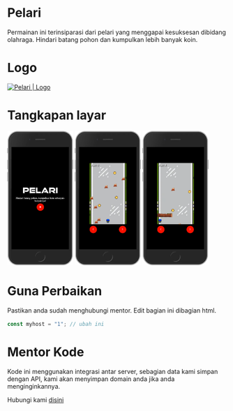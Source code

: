 # Pelari
Permainan ini terinsiparasi dari pelari yang menggapai kesuksesan dibidang olahraga. Hindari batang pohon dan kumpulkan lebih banyak koin.

# Logo
[<img title="Pelari | Logo" alt="Pelari | Logo" width="128px" src="https://kodekomen.web.app/assets/game/pelari/favicon.ico">](https://kodekomen.web.app/assets/game/pelari/favicon.ico)

# Tangkapan layar
[<img title="Pelari | SS" alt="Pelari | SS" width="30%" src="https://raw.githubusercontent.com/iddevlop/pelari/refs/heads/main/ss/ss_001.png">](https://raw.githubusercontent.com/iddevlop/pelari/refs/heads/main/ss/ss_001.png) 
[<img title="Pelari | SS" alt="Pelari | SS" width="30%" src="https://raw.githubusercontent.com/iddevlop/pelari/refs/heads/main/ss/ss_002.png">](https://raw.githubusercontent.com/iddevlop/pelari/refs/heads/main/ss/ss_002.png) 
[<img title="Pelari | SS" alt="Pelari | SS" width="30%" src="https://raw.githubusercontent.com/iddevlop/pelari/refs/heads/main/ss/ss_003.png">](https://raw.githubusercontent.com/iddevlop/pelari/refs/heads/main/ss/ss_003.png)

# Guna Perbaikan
Pastikan anda sudah menghubungi mentor. Edit bagian ini dibagian html.
``` js
const myhost = "1"; // ubah ini
```

# Mentor Kode
Kode ini menggunakan integrasi antar server, sebagian data kami simpan dengan API, kami akan menyimpan domain anda jika anda menginginkannya.

Hubungi kami [disini](https://wa.me/6285772757932)
